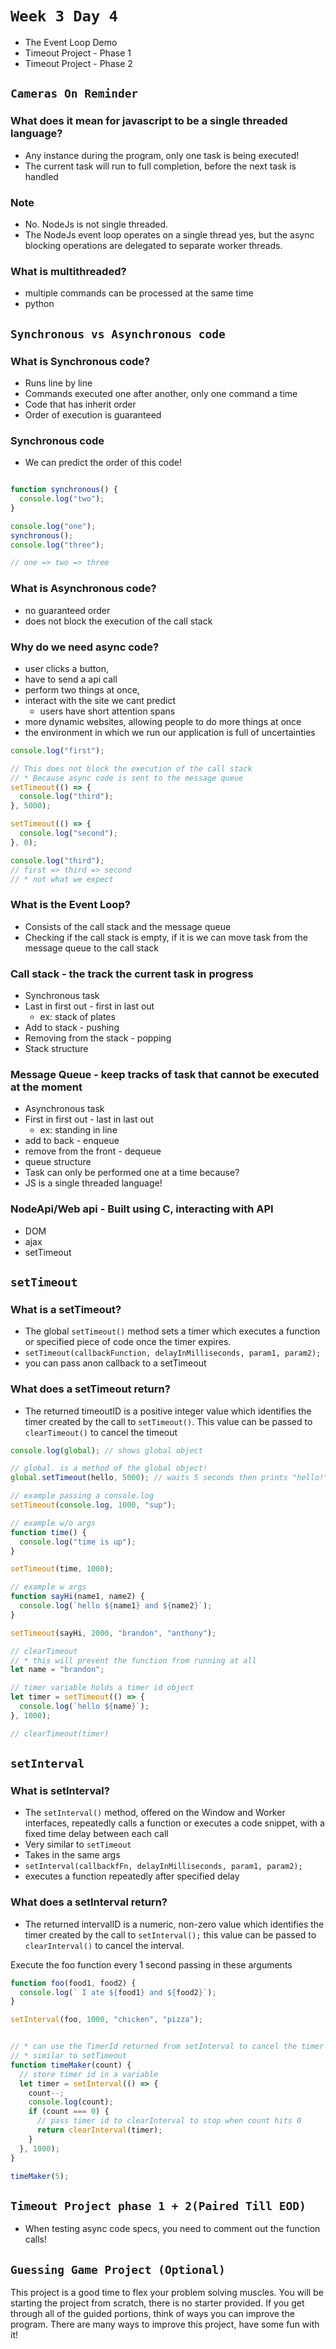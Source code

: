 # `Week 3 Day 4`

- The Event Loop Demo
- Timeout Project - Phase 1
- Timeout Project - Phase 2

## `Cameras On Reminder`

### What does it mean for javascript to be a single threaded language?
* Any instance during the program, only one task is being executed!
* The current task will run to full completion, before the next task is handled
### Note
  - No. NodeJs is not single threaded.
  - The NodeJs event loop operates on a single thread yes, but the async blocking operations are delegated to separate worker threads.

### What is multithreaded?
* multiple commands can be processed at the same time
* python

## `Synchronous vs Asynchronous code`

### What is Synchronous code?
* Runs line by line
* Commands executed one after another, only one command a time
* Code that has inherit order
* Order of execution is guaranteed


### Synchronous code
 * We can predict the order of this code!
```js

function synchronous() {
  console.log("two");
}

console.log("one");
synchronous();
console.log("three");

// one => two => three
```

### What is Asynchronous code?
* no guaranteed order
* does not block the execution of the call stack

### Why do we need async code?
* user clicks a button,
* have to send a api call
* perform two things at once,
* interact with the site we cant predict
    * users have short attention spans
* more dynamic websites, allowing people to do more things at once
* the environment in which we run our application is full of uncertainties


```js
console.log("first");

// This does not block the execution of the call stack
// * Because async code is sent to the message queue
setTimeout(() => {
  console.log("third");
}, 5000);

setTimeout(() => {
  console.log("second");
}, 0);

console.log("third");
// first => third => second
// * not what we expect
```

### What is the Event Loop?
* Consists of the call stack and the message queue
* Checking if the call stack is empty, if it is we can move task from the message queue to the call stack

### Call stack - the track the current task in progress
* Synchronous task
* Last in first out - first in last out
    * ex: stack of plates
* Add to stack - pushing
* Removing from the stack - popping
* Stack structure

### Message Queue - keep tracks of task that cannot be executed at the moment
* Asynchronous task
* First in first out - last in last out
    * ex: standing in line
* add to back - enqueue
* remove from the front - dequeue
* queue structure
* Task can only be performed one at a time because?
* JS is a single threaded language!

### NodeApi/Web api -  Built using C, interacting with API
* DOM
* ajax
* setTimeout

## `setTimeout`

### What is a setTimeout?
* The global `setTimeout()` method sets a timer which executes a function or specified piece of code once the timer expires.
* `setTimeout(callbackFunction, delayInMilliseconds, param1, param2);`
* you can pass anon callback to a setTimeout

### What does a setTimeout return?
* The returned timeoutID is a positive integer value which identifies the timer created by the call to `setTimeout()`. This value can be passed to `clearTimeout()` to cancel the timeout

```js
console.log(global); // shows global object

// global. is a method of the global object!
global.setTimeout(hello, 5000); // waits 5 seconds then prints "hello!"

// example passing a console.log
setTimeout(console.log, 1000, "sup");

// example w/o args
function time() {
  console.log("time is up");
}

setTimeout(time, 1000);

// example w args
function sayHi(name1, name2) {
  console.log(`hello ${name1} and ${name2}`);
}

setTimeout(sayHi, 2000, "brandon", "anthony");

// clearTimeout
// * this will prevent the function from running at all
let name = "brandon";

// timer variable holds a timer id object
let timer = setTimeout(() => {
  console.log(`hello ${name}`);
}, 1000);

// clearTimeout(timer)
```

## `setInterval`

### What is setInterval?
* The `setInterval()` method, offered on the Window and Worker interfaces, repeatedly calls a function or executes a code snippet, with a fixed time delay between each call
* Very similar to `setTimeout`
* Takes in the same args
* `setInterval(callbackfFn, delayInMilliseconds, param1, param2);`
* executes a function repeatedly after specified delay

### What does a setInterval return?
* The returned intervalID is a numeric, non-zero value which identifies the timer created by the call to `setInterval();` this value can be passed to `clearInterval()` to cancel the interval.


Execute the foo function every 1 second passing in these arguments
```js
function foo(food1, food2) {
  console.log(` I ate ${food1} and ${food2}`);
}

setInterval(foo, 1000, "chicken", "pizza");


// * can use the TimerId returned from setInterval to cancel the timer
// * similar to setTimeout
function timeMaker(count) {
  // store timer id in a variable
  let timer = setInterval(() => {
    count--;
    console.log(count);
    if (count === 0) {
      // pass timer id to clearInterval to stop when count hits 0
      return clearInterval(timer);
    }
  }, 1000);
}

timeMaker(5);

```

## `Timeout Project phase 1 + 2(Paired Till EOD)`
- When testing async code specs, you need to comment out the function calls!

## `Guessing Game Project (Optional)`

This project is a good time to flex your problem solving muscles. You will be starting the project from scratch, there is no starter provided. If you get through all of the guided portions, think of ways you can improve the program. There are many ways to improve this project, have some fun with it!
